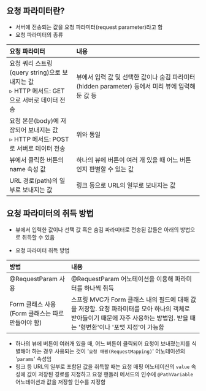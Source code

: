 ## 요청 파라미터란?
- 서버에 전송되는 값을 요청 파라미터(request parameter)라고 함
- 요청 파라미터의 종류

| **요청 파라미터** | **내용** |
| :--- | :--- |
| 요청 쿼리 스트링(query string)으로 보내지는 값<br>▹ HTTP 메서드: GET으로 서버로 데이터 전송 | 뷰에서 입력 값 및 선택한 값이나 숨김 파라미터(hidden parameter) 등에서 미리 뷰에 입력해둔 값 등|
| 요청 본문(body)에 저장되어 보내지는 값<br>▹ HTTP 메서드: POST로 서버로 데이터 전송 | 위와 동일 |
| 뷰에서 클릭한 버튼의 name 속성 값 | 하나의 뷰에 버튼이 여러 개 있을 때 어느 버튼인지 판별할 수 있는 값 |
| URL 경로(path)의 일부로 보내지는 값 | 링크 등으로 URL의 일부로 보내지는 값 |


## 요청 파라미터의 취득 방법
- 뷰에서 입력한 값이나 선택 값 혹은 숨김 파라미터로 전송된 값들은 아래의 방법으로 취득할 수 있음

- 요청 파라미터 취득 방법

| **방법** | **내용** |
| :--- | :--- |
| @RequestParam 사용 | @RequestParam 어노테이션을 이용해 파라미터를 하나씩 취득 |
| Form 클래스 사용<br>(Form 클래스는 따로 만들어야 함)| 스프링 MVC가 Form 클래스 내의 필드에 대해 값을 저장함. 요청 파라미터를 모아 하나의 객체로 받아들이기 때문에 자주 사용하는 방법임. 받을 때는 '형변환'이나 '포맷 지정'이 가능함|

- 하나의 뷰에 버튼이 여러개 있을 때, 어느 버튼이 클릭되어 요청이 보내졌는지를 식별해야 하는 경우 사용되는 것이 '`요청 매핑(RequestMapping)`' 어노테이션의 '`params`' 속성임
- 링크 등 URL의 일부로 포함된 값을 취득할 때는 요청 매핑 어노테이션의 `value` 속성에 값이 저장된 경로를 지정하고 요청 핸들러 메서드의 인수에 `@PathVariable` 어노테이션과 값을 저장할 인수를 지정함